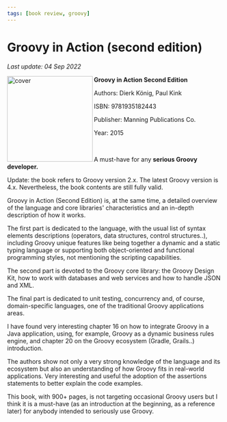 ```yaml
---
tags: [book review, groovy]
---
```


# Groovy in Action (second edition)

*Last update: 04 Sep 2022*


<img align="left" src="../covers/groovy-in-action.jpeg" alt="cover" height="200" />

**Groovy in Action Second Edition**

Authors: Dierk König, Paul Kink

ISBN: 9781935182443

Publisher: Manning Publications Co.

Year: 2015

<br/>

A must-have for any **serious Groovy developer.**

Update: the book refers to Groovy version 2.x. The latest Groovy version is 4.x. Nevertheless, the book contents are still fully valid.

Groovy in Action (Second Edition) is, at the same time, a detailed overview of the language and core libraries' characteristics and an in-depth description of how it works.

The first part is dedicated to the language, with the usual list of syntax elements descriptions (operators, data structures, control structures..), including Groovy unique features like being together a dynamic and a static typing language or supporting both object-oriented and functional programming styles, not mentioning the scripting capabilities.

The second part is devoted to the Groovy core library: the Groovy Design Kit, how to work with databases and web services and how to handle JSON and XML.

The final part is dedicated to unit testing, concurrency and, of course, domain-specific languages, one of the traditional Groovy applications areas.

I have found very interesting chapter 16 on how to integrate Groovy in a Java application, using, for example, Groovy as a dynamic business rules engine, and chapter 20 on the Groovy ecosystem (Gradle, Grails..) introduction.

The authors show not only a very strong knowledge of the language and its ecosystem but also an understanding of how Groovy fits in real-world applications. Very interesting and useful the adoption of the assertions statements to better explain the code examples.

This book, with 900+ pages, is not targeting occasional Groovy users but I think it is a must-have (as an introduction at the beginning, as a reference later) for anybody intended to seriously use Groovy.

